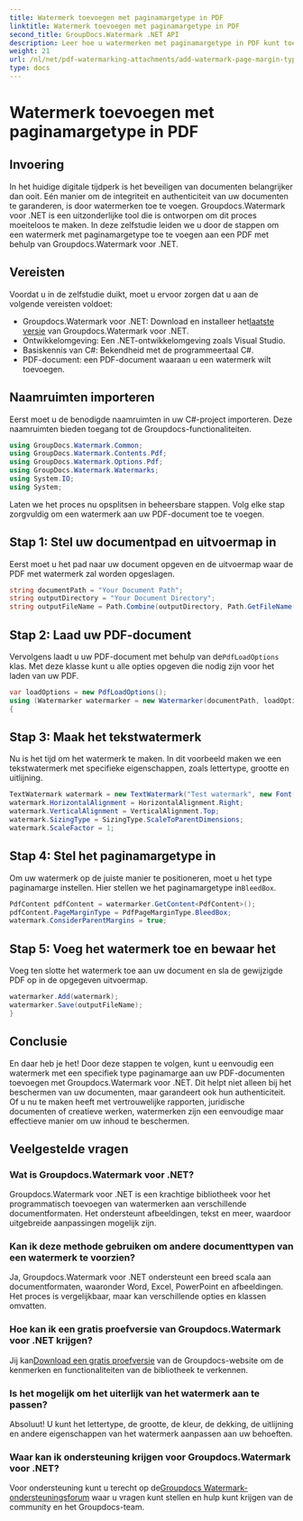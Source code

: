 ```yaml
---
title: Watermerk toevoegen met paginamargetype in PDF
linktitle: Watermerk toevoegen met paginamargetype in PDF
second_title: GroupDocs.Watermark .NET API
description: Leer hoe u watermerken met paginamargetype in PDF kunt toevoegen met behulp van Groupdocs voor .NET. Beveilig uw documenten moeiteloos.
weight: 21
url: /nl/net/pdf-watermarking-attachments/add-watermark-page-margin-type-pdf/
type: docs
---
```

# Watermerk toevoegen met paginamargetype in PDF

## Invoering
In het huidige digitale tijdperk is het beveiligen van documenten belangrijker dan ooit. Eén manier om de integriteit en authenticiteit van uw documenten te garanderen, is door watermerken toe te voegen. Groupdocs.Watermark voor .NET is een uitzonderlijke tool die is ontworpen om dit proces moeiteloos te maken. In deze zelfstudie leiden we u door de stappen om een watermerk met paginamargetype toe te voegen aan een PDF met behulp van Groupdocs.Watermark voor .NET.
## Vereisten
Voordat u in de zelfstudie duikt, moet u ervoor zorgen dat u aan de volgende vereisten voldoet:
-  Groupdocs.Watermark voor .NET: Download en installeer het[laatste versie](https://releases.groupdocs.com/Watermark/net/) van Groupdocs.Watermark voor .NET.
- Ontwikkelomgeving: Een .NET-ontwikkelomgeving zoals Visual Studio.
- Basiskennis van C#: Bekendheid met de programmeertaal C#.
- PDF-document: een PDF-document waaraan u een watermerk wilt toevoegen.
## Naamruimten importeren
Eerst moet u de benodigde naamruimten in uw C#-project importeren. Deze naamruimten bieden toegang tot de Groupdocs-functionaliteiten.
```csharp
using GroupDocs.Watermark.Common;
using GroupDocs.Watermark.Contents.Pdf;
using GroupDocs.Watermark.Options.Pdf;
using GroupDocs.Watermark.Watermarks;
using System.IO;
using System;
```
Laten we het proces nu opsplitsen in beheersbare stappen. Volg elke stap zorgvuldig om een watermerk aan uw PDF-document toe te voegen.
## Stap 1: Stel uw documentpad en uitvoermap in
Eerst moet u het pad naar uw document opgeven en de uitvoermap waar de PDF met watermerk zal worden opgeslagen.
```csharp
string documentPath = "Your Document Path";
string outputDirectory = "Your Document Directory";
string outputFileName = Path.Combine(outputDirectory, Path.GetFileName(documentPath));
```
## Stap 2: Laad uw PDF-document
 Vervolgens laadt u uw PDF-document met behulp van de`PdfLoadOptions` klas. Met deze klasse kunt u alle opties opgeven die nodig zijn voor het laden van uw PDF.
```csharp
var loadOptions = new PdfLoadOptions();
using (Watermarker watermarker = new Watermarker(documentPath, loadOptions))
{
```
## Stap 3: Maak het tekstwatermerk
Nu is het tijd om het watermerk te maken. In dit voorbeeld maken we een tekstwatermerk met specifieke eigenschappen, zoals lettertype, grootte en uitlijning.
```csharp
TextWatermark watermark = new TextWatermark("Test watermark", new Font("Arial", 42));
watermark.HorizontalAlignment = HorizontalAlignment.Right;
watermark.VerticalAlignment = VerticalAlignment.Top;
watermark.SizingType = SizingType.ScaleToParentDimensions;
watermark.ScaleFactor = 1;
```
## Stap 4: Stel het paginamargetype in
 Om uw watermerk op de juiste manier te positioneren, moet u het type paginamarge instellen. Hier stellen we het paginamargetype in`BleedBox`.
```csharp
PdfContent pdfContent = watermarker.GetContent<PdfContent>();
pdfContent.PageMarginType = PdfPageMarginType.BleedBox;
watermark.ConsiderParentMargins = true;
```
## Stap 5: Voeg het watermerk toe en bewaar het
Voeg ten slotte het watermerk toe aan uw document en sla de gewijzigde PDF op in de opgegeven uitvoermap.
```csharp
watermarker.Add(watermark);
watermarker.Save(outputFileName);
}
```
## Conclusie
En daar heb je het! Door deze stappen te volgen, kunt u eenvoudig een watermerk met een specifiek type paginamarge aan uw PDF-documenten toevoegen met Groupdocs.Watermark voor .NET. Dit helpt niet alleen bij het beschermen van uw documenten, maar garandeert ook hun authenticiteit. Of u nu te maken heeft met vertrouwelijke rapporten, juridische documenten of creatieve werken, watermerken zijn een eenvoudige maar effectieve manier om uw inhoud te beschermen.
## Veelgestelde vragen
### Wat is Groupdocs.Watermark voor .NET?
Groupdocs.Watermark voor .NET is een krachtige bibliotheek voor het programmatisch toevoegen van watermerken aan verschillende documentformaten. Het ondersteunt afbeeldingen, tekst en meer, waardoor uitgebreide aanpassingen mogelijk zijn.
### Kan ik deze methode gebruiken om andere documenttypen van een watermerk te voorzien?
Ja, Groupdocs.Watermark voor .NET ondersteunt een breed scala aan documentformaten, waaronder Word, Excel, PowerPoint en afbeeldingen. Het proces is vergelijkbaar, maar kan verschillende opties en klassen omvatten.
### Hoe kan ik een gratis proefversie van Groupdocs.Watermark voor .NET krijgen?
 Jij kan[Download een gratis proefversie](https://releases.groupdocs.com/) van de Groupdocs-website om de kenmerken en functionaliteiten van de bibliotheek te verkennen.
### Is het mogelijk om het uiterlijk van het watermerk aan te passen?
Absoluut! U kunt het lettertype, de grootte, de kleur, de dekking, de uitlijning en andere eigenschappen van het watermerk aanpassen aan uw behoeften.
### Waar kan ik ondersteuning krijgen voor Groupdocs.Watermark voor .NET?
 Voor ondersteuning kunt u terecht op de[Groupdocs Watermark-ondersteuningsforum](https://forum.groupdocs.com/c/watermark/19) waar u vragen kunt stellen en hulp kunt krijgen van de community en het Groupdocs-team.